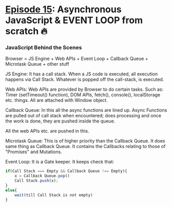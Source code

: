 # [Episode 15](https://www.youtube.com/watch?v=lW_erSjyMeM&list=PLlasXeu85E9cQ32gLCvAvr9vNaUccPVNP&index=17): Asynchronous JavaScript & EVENT LOOP from scratch 🔥

### JavaScript Behind the Scenes

Browser = JS Engine + Web APIs + Event Loop + Callback Queue + Microtask Queue + other stuff

JS Engine: It has a call stack. When a JS code is executed, all execution happens via Call Stack. Whatever is popped off the call-stack, is executed.

Web APIs: Web APIs are provided by Browser to do certain tasks. Such as: Timer (setTimeout() function), DOM APIs, fetch(), console(), localStorage etc. things. All are attached with Window object.

Callback Queue: In this all the async functions are lined up. Async Functions are pulled out of call stack when encountered; does processing and once the work is done, they are pushed inside the queue.

All the web APIs etc. are pushed in this.

Microtask Queue: This is of higher priority than the Callback Queue. It does same thing as Callback Queue. It contains the Callbacks relating to those of "Promises" and Mutations.

Event Loop: It is a Gate keeper. It keeps check that:

```js
if(Call Stack === Empty && Callback Queue !== Empty){
    x = Callback Queue.pop()
    Call Stack.push(x);
}
else{
    wait(till Call Stack is not empty)
}
```
